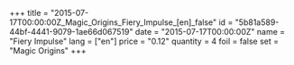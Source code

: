 +++
title = "2015-07-17T00:00:00Z_Magic_Origins_Fiery_Impulse_[en]_false"
id = "5b81a589-44bf-4441-9079-1ae66d067519"
date = "2015-07-17T00:00:00Z"
name = "Fiery Impulse"
lang = ["en"]
price = "0.12"
quantity = 4
foil = false
set = "Magic Origins"
+++
